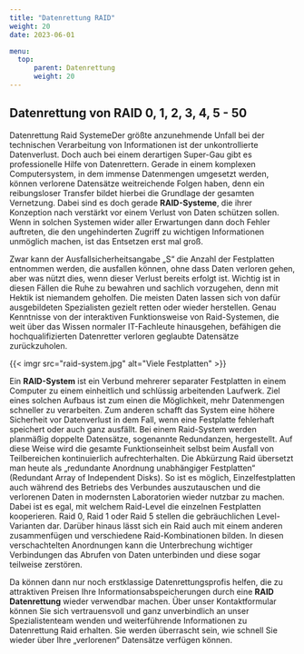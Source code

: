 ```yaml
---
title: "Datenrettung RAID"
weight: 20
date: 2023-06-01

menu:
  top:
      parent: Datenrettung
      weight: 20
---
```


## Datenrettung von RAID 0, 1, 2, 3, 4, 5 - 50

Datenrettung Raid SystemeDer größte anzunehmende Unfall bei der technischen Verarbeitung von Informationen ist der unkontrollierte Datenverlust. Doch auch bei einem derartigen Super-Gau gibt es professionelle Hilfe von Datenrettern. Gerade in einem komplexen Computersystem, in dem immense Datenmengen umgesetzt werden, können verlorene Datensätze weitreichende Folgen haben, denn ein reibungsloser Transfer bildet hierbei die Grundlage der gesamten Vernetzung. Dabei sind es doch gerade **RAID-Systeme**, die ihrer Konzeption nach verstärkt vor einem Verlust von Daten schützen sollen. Wenn in solchen Systemen wider aller Erwartungen dann doch Fehler auftreten, die den ungehinderten Zugriff zu wichtigen Informationen unmöglich machen, ist das Entsetzen erst mal groß.

Zwar kann der Ausfallsicherheitsangabe „S“ die Anzahl der Festplatten entnommen werden, die ausfallen können, ohne dass Daten verloren gehen, aber was nützt dies, wenn dieser Verlust bereits erfolgt ist. Wichtig ist in diesen Fällen die Ruhe zu bewahren und sachlich vorzugehen, denn mit Hektik ist niemandem geholfen. Die meisten Daten lassen sich von dafür ausgebildeten Spezialisten gezielt retten oder wieder herstellen. Genau Kenntnisse von der interaktiven Funktionsweise von Raid-Systemen, die weit über das Wissen normaler IT-Fachleute hinausgehen, befähigen die hochqualifizierten Datenretter verloren geglaubte Datensätze zurückzuholen.

{{< imgr src="raid-system.jpg" alt="Viele Festplatten" >}}

Ein **RAID-System** ist ein Verbund mehrerer separater Festplatten in einem Computer zu einem einheitlich und schlüssig arbeitenden Laufwerk. Ziel eines solchen Aufbaus ist zum einen die Möglichkeit, mehr Datenmengen schneller zu verarbeiten. Zum anderen schafft das System eine höhere Sicherheit vor Datenverlust in dem Fall, wenn eine Festplatte fehlerhaft speichert oder auch ganz ausfällt. Bei einem Raid-System werden planmäßig doppelte Datensätze, sogenannte Redundanzen, hergestellt. Auf diese Weise wird die gesamte Funktionseinheit selbst beim Ausfall von Teilbereichen kontinuierlich aufrechterhalten. Die Abkürzung Raid übersetzt man heute als „redundante Anordnung unabhängiger Festplatten“ (Redundant Array of Independent Disks). So ist es möglich, Einzelfestplatten auch während des Betriebs des Verbundes auszutauschen und die verlorenen Daten in modernsten Laboratorien wieder nutzbar zu machen. Dabei ist es egal, mit welchem Raid-Level die einzelnen Festplatten kooperieren. Raid 0, Raid 1 oder Raid 5 stellen die gebräuchlichen Level-Varianten dar. Darüber hinaus lässt sich ein Raid auch mit einem anderen zusammenfügen und verschiedene Raid-Kombinationen bilden. In diesen verschachtelten Anordnungen kann die Unterbrechung wichtiger Verbindungen das Abrufen von Daten unterbinden und diese sogar teilweise zerstören.

Da können dann nur noch erstklassige Datenrettungsprofis helfen, die zu attraktiven Preisen Ihre Informationsabspeicherungen durch eine **RAID Datenrettung** wieder verwendbar machen. Über unser Kontaktformular können Sie sich vertrauensvoll und ganz unverbindlich an unser Spezialistenteam wenden und weiterführende Informationen zu Datenrettung Raid erhalten. Sie werden überrascht sein, wie schnell Sie wieder über Ihre „verlorenen“ Datensätze verfügen können.
